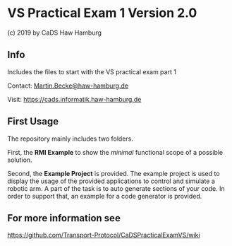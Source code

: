 # VS Practical Exam 1 Version 2.0
(c) 2019 by CaDS Haw Hamburg

## Info
Includes the files to start with the VS practical exam part 1

Contact: Martin.Becke@haw-hamburg.de

Visit: https://cads.informatik.haw-hamburg.de

## First Usage
The repository mainly includes two folders.  

First, the **RMI Example** to show the _minimal_ functional scope of a possible solution.  
  
Second, the **Example Project** is provided.
The example project is used to display the usage of the provided applications to control and simulate a robotic arm.
A part of the task is to auto generate sections of your code. In order to support that, an example for a code generator is provided.

## For more information see
https://github.com/Transport-Protocol/CaDSPracticalExamVS/wiki
